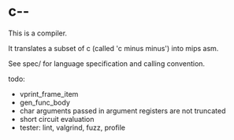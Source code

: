 # c--

This is a compiler.

It translates a subset of c (called 'c minus minus') into mips asm.

See spec/ for language specification and calling convention.


todo:

- vprint_frame_item
- gen_func_body
- char arguments passed in argument registers are not truncated
- short circuit evaluation
- tester: lint, valgrind, fuzz, profile
